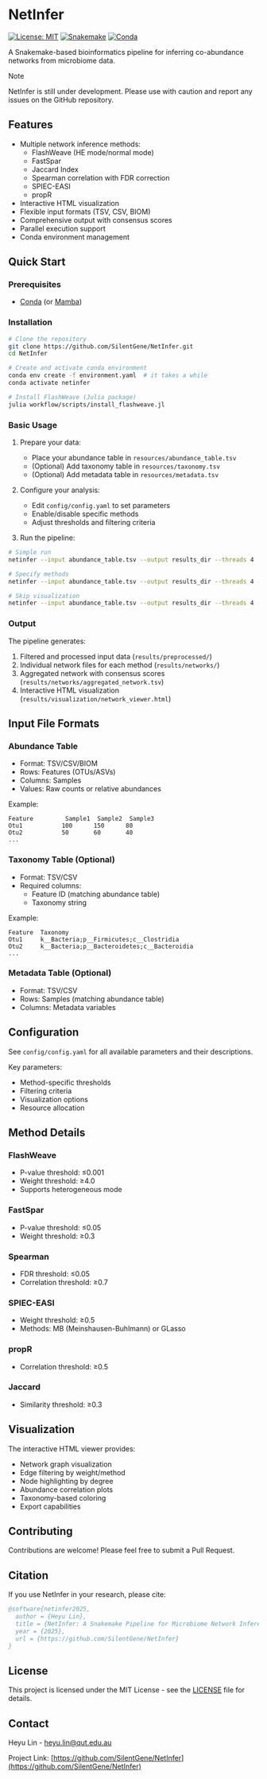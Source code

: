 # NetInfer

[![License: MIT](https://img.shields.io/badge/License-MIT-yellow.svg)](https://opensource.org/licenses/MIT)
[![Snakemake](https://img.shields.io/badge/snakemake-≥9.0.0-brightgreen.svg)](https://snakemake.github.io)
[![Conda](https://img.shields.io/badge/conda-compatible-brightgreen.svg)](https://docs.conda.io/en/latest/)

A Snakemake-based bioinformatics pipeline for inferring co-abundance networks from microbiome data.

> [!NOTE]
> NetInfer is still under development. Please use with caution and report any issues on the GitHub repository.

## Features

- Multiple network inference methods:
  - FlashWeave (HE mode/normal mode)
  - FastSpar
  - Jaccard Index
  - Spearman correlation with FDR correction
  - SPIEC-EASI
  - propR
- Interactive HTML visualization
- Flexible input formats (TSV, CSV, BIOM)
- Comprehensive output with consensus scores
- Parallel execution support
- Conda environment management

## Quick Start

### Prerequisites

- [Conda](https://docs.conda.io/en/latest/miniconda.html) (or [Mamba](https://github.com/mamba-org/mamba))

### Installation

```bash
# Clone the repository
git clone https://github.com/SilentGene/NetInfer.git
cd NetInfer

# Create and activate conda environment
conda env create -f environment.yaml  # it takes a while
conda activate netinfer

# Install FlashWeave (Julia package)
julia workflow/scripts/install_flashweave.jl
```

### Basic Usage

1. Prepare your data:
   - Place your abundance table in `resources/abundance_table.tsv`
   - (Optional) Add taxonomy table in `resources/taxonomy.tsv`
   - (Optional) Add metadata table in `resources/metadata.tsv`

2. Configure your analysis:
   - Edit `config/config.yaml` to set parameters
   - Enable/disable specific methods
   - Adjust thresholds and filtering criteria

3. Run the pipeline:
```bash
# Simple run
netinfer --input abundance_table.tsv --output results_dir --threads 4

# Specify methods
netinfer --input abundance_table.tsv --output results_dir --threads 4 --methods flashweave,fastspar,spearman

# Skip visualization
netinfer --input abundance_table.tsv --output results_dir --threads 4 --no-visual
```

### Output

The pipeline generates:
1. Filtered and processed input data (`results/preprocessed/`)
2. Individual network files for each method (`results/networks/`)
3. Aggregated network with consensus scores (`results/networks/aggregated_network.tsv`)
4. Interactive HTML visualization (`results/visualization/network_viewer.html`)

## Input File Formats

### Abundance Table
- Format: TSV/CSV/BIOM
- Rows: Features (OTUs/ASVs)
- Columns: Samples
- Values: Raw counts or relative abundances

Example:
```
Feature         Sample1  Sample2  Sample3
Otu1           100      150      80
Otu2           50       60       40
...
```

### Taxonomy Table (Optional)
- Format: TSV/CSV
- Required columns: 
  - Feature ID (matching abundance table)
  - Taxonomy string

Example:
```
Feature  Taxonomy
Otu1     k__Bacteria;p__Firmicutes;c__Clostridia
Otu2     k__Bacteria;p__Bacteroidetes;c__Bacteroidia
...
```

### Metadata Table (Optional)
- Format: TSV/CSV
- Rows: Samples (matching abundance table)
- Columns: Metadata variables

## Configuration

See `config/config.yaml` for all available parameters and their descriptions.

Key parameters:
- Method-specific thresholds
- Filtering criteria
- Visualization options
- Resource allocation

## Method Details

### FlashWeave
- P-value threshold: ≤0.001
- Weight threshold: ≥4.0
- Supports heterogeneous mode

### FastSpar
- P-value threshold: ≤0.05
- Weight threshold: ≥0.3

### Spearman
- FDR threshold: ≤0.05
- Correlation threshold: ≥0.7

### SPIEC-EASI
- Weight threshold: ≥0.5
- Methods: MB (Meinshausen-Buhlmann) or GLasso

### propR
- Correlation threshold: ≥0.5

### Jaccard
- Similarity threshold: ≥0.3

## Visualization

The interactive HTML viewer provides:
- Network graph visualization
- Edge filtering by weight/method
- Node highlighting by degree
- Abundance correlation plots
- Taxonomy-based coloring
- Export capabilities

## Contributing

Contributions are welcome! Please feel free to submit a Pull Request.

## Citation

If you use NetInfer in your research, please cite:

```bibtex
@software{netinfer2025,
  author = {Heyu Lin},
  title = {NetInfer: A Snakemake Pipeline for Microbiome Network Inference},
  year = {2025},
  url = {https://github.com/SilentGene/NetInfer}
}
```

## License

This project is licensed under the MIT License - see the [LICENSE](LICENSE) file for details.

## Contact

Heyu Lin - heyu.lin@qut.edu.au

Project Link: [https://github.com/SilentGene/NetInfer](https://github.com/SilentGene/NetInfer)